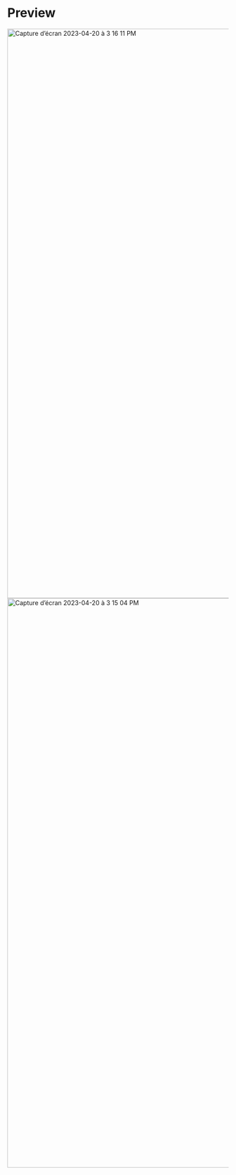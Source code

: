 # Preview 
<img width="1295" alt="Capture d’écran 2023-04-20 à 3 16 11 PM" src="https://user-images.githubusercontent.com/131370970/233394267-f8a18e17-d819-4199-b1b5-1a0c5e224a85.png">
<img width="1295" alt="Capture d’écran 2023-04-20 à 3 15 04 PM" src="https://user-images.githubusercontent.com/131370970/233394325-6da473f4-7f35-49ad-85e1-7ce0b53baa4d.png">
